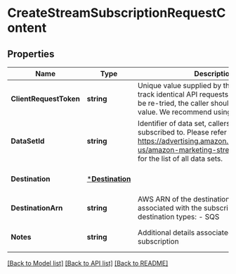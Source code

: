 # CreateStreamSubscriptionRequestContent

## Properties
Name | Type | Description | Notes
------------ | ------------- | ------------- | -------------
**ClientRequestToken** | **string** | Unique value supplied by the caller used to track identical API requests. Should request be re-tried, the caller should supply the same value. We recommend using GUID. | [default to null]
**DataSetId** | **string** | Identifier of data set, callers can be subscribed to. Please refer to https://advertising.amazon.com/API/docs/en-us/amazon-marketing-stream/data-guide for the list of all data sets. | [default to null]
**Destination** | [***Destination**](Destination.md) |  | [optional] [default to null]
**DestinationArn** | **string** | AWS ARN of the destination endpoint associated with the subscription. Supported destination types: - SQS | [optional] [default to null]
**Notes** | **string** | Additional details associated with the subscription | [optional] [default to null]

[[Back to Model list]](../README.md#documentation-for-models) [[Back to API list]](../README.md#documentation-for-api-endpoints) [[Back to README]](../README.md)

